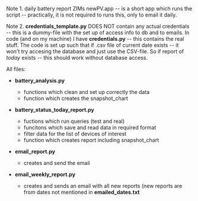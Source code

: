 Note 1. daily battery report ZIMs newPV.app -- is a short app which runs the script -- practically, it is not required to runs this, only to email it daily.

Note 2. **credentials_template.py** DOES NOT contain any actual credentials -- this is a dummy-file with the set up of access info to db and to emails. In code (and on my machine) I have **credentials.py** -- this contains the real stuff.
  The code is set up such that if .csv file of current date exists -- it won't try accesing the database and just use the CSV-file. So if report of _today_ exists -- this should work without database access.

All files:

* **battery_analysis.py**
  * functions which clean and set up correctly the data
  * function which creates the snapshot_chart
  
* **battery_status_today_report.py**
  * fuctions which run queries (test and real)
  * funcitons which save and read data in required format
  * filter data for the list of devices of interest
  * function which creates report including snapshot_chart
 
* **email_report.py**
  * creates and send the email

* **email_weekly_report.py**
  * creates and sends an email with all new reports (new reports are from dates not mentioned in **emailed_dates.txt**
